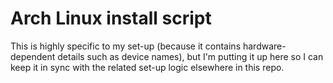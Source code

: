 # Arch Linux install script

This is highly specific to my set-up (because it contains hardware-dependent details such as device names), but I'm putting it up here so I can keep it in sync with the related set-up logic elsewhere in this repo.
